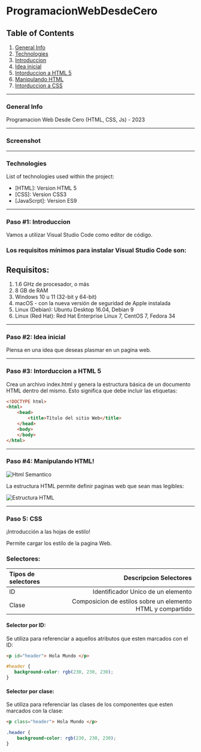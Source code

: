 # ProgramacionWebDesdeCero

## Table of Contents
1. [General Info](#general-info)
2. [Technologies](#technologies)
3. [Introduccion](#paso-1-introduccion)
4. [Idea inicial](#paso-2-idea-inicial)
5. [Intorduccion a HTML 5](#paso-3-intorduccion-a-html-5)
6. [Manipulando HTML](#paso-4-manipulando-html)
7. [Intorduccion a CSS](#paso-5-css)

***

### General Info
Programacion Web Desde Cero (HTML, CSS, Js) - 2023
***
### Screenshot

***
### Technologies
List of technologies used within the project:
* [HTML]: Version HTML 5
* [CSS]: Version CSS3
* [JavaScrpt]: Version ES9
***

### Paso #1: Introduccion

Vamos a utilizar Visual Studio Code como editor de código.

[1]: https://code.visualstudio.com/

### Los requisitos mínimos para instalar Visual Studio Code son:

Requisitos:
------------------
1. 1.6 GHz de procesador, o más
2. 8 GB de RAM
3. Windows 10 u 11 (32-bit y 64-bit)
4. macOS - con la nueva versión de seguridad de Apple instalada 
5. Linux (Debian): Ubuntu Desktop 16.04, Debian 9
6. Linux (Red Hat): Red Hat Enterprise Linux 7, CentOS 7, Fedora 34

***

### Paso #2: Idea inicial

Piensa en una idea que deseas plasmar en un pagina web.

***

### Paso #3: Intorduccion a HTML 5

Crea un archivo index.html y genera la estructura básica de un documento HTML dentro del mismo. Esto significa que debe incluir las etiquetas:

```html
<!DOCTYPE html>
<html>
    <head>
        <title>Título del sitio Web</title>
    </head>
    <body>
    </body>
</html>
```

***

### Paso #4: Manipulando HTML!

![Html Semantico](PortafolioWebJEHM/media/recursos/htmlSemantico.png)

La estructura HTML permite definir paginas web que sean mas legibles:

![Estructura HTML](PortafolioWebJEHM/media/recursos/estructuraHTML.png)

***

### Paso 5: CSS
¡Introducción a las hojas de estilo!

Permite cargar los estilo de la pagina Web.

### Selectores:

| Tipos de selectores| Descripcion Selectores|
| :-------- | --------:|
| ID | Identificador Unico de un elemento |
| Clase | Composicion de estilos sobre un elemento HTML y compartido |

#### Selector por ID:

Se utiliza para referenciar a aquellos atributos que esten marcados con el ID:

```HTML
<p id="header"> Hola Mundo </p>
```
```CSS
#header {
   background-color: rgb(230, 230, 230);
}
```
#### Selector por clase:

Se utiliza para referenciar las clases de los componentes que esten marcados con la clase:

```HTML
<p class="header"> Hola Mundo </p>
```
```CSS
.header {
    background-color: rgb(230, 230, 230);
}
```